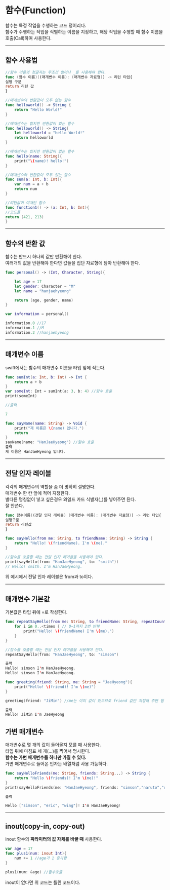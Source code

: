 # 함수(Function)
함수는 특정 작업을 수행하는 코드 덩어리다.<br>
함수가 수행하는 작업을 식별하는 이름을 지정하고, 해당 작업을 수행할 때 함수 이름을 호출(Call)하여 사용한다.

---------
## **함수 사용법**
```swift
//함수 이름의 첫글자는 무조건 영어나 _를 사용해야 한다.
func (함수 이름)((매개변수 이름): (매개변수 자료형)) -> 리턴 타입{
실행 구문
return 리턴 값
}
```
```swift
//매개변수와 반환값이 모두 없는 함수
func helloworld() -> String {
    return "Hello World!"
}

//매개변수는 없지만 반환값이 있는 함수
func helloworld() -> String{
    let helloworld = "hello World!"
    return helloworld
}

//매개변수는 있지만 반환값이 없는 함수
func hello(name: String){
    print("\(name)! hello!")
}

//매개변수와 반환값이 모두 있는 함수
func sum(a: Int, b: Int){
    var num = a + b
    return num
}

//리턴값이 여개인 함수
func function1() -> (a: Int, b: Int){
//코드들
return (421, 213)
}
```
------

## 함수의 반환 값
함수는 반드시 하나의 값만 반환해야 한다.<br>
여러개의 값을 반환해야 한다면 값들을 집단 자료형에 담아 반환해야 한다.

```swift
func personal() -> (Int, Character, String){

    let age = 17
    let gender: Character = "M"
    let name = "hanjaehyeong"

    return (age, gender, name)
}

var information = personal()

information.0 //17
information.1 //M
information.2 //hanjaehyeong
```


------

## **매개변수 이름**
swift에서는 함수의 매개변수 이름을 타입 앞에 적는다.
```swift
func sumInt(a: Int, b: Int) -> Int {
    return a + b
}
var someInt: Int = sumInt(a: 3, b: 4) //함수 호출
print(someInt)

//출력

7
```
```swift
func sayName(name: String) -> Void {
    print("제 이름은 \(name) 입니다.")
    return
}
sayName(name: "HanJaeHyeong") //함수 호출
출력
제 이름은 HanJaeHyeong 입니다.
```
--------------
 
## **전달 인자 레이블**
각각의 매개변수의 역할을 좀 더 명확히 설명한다.<br>
매개변수 한 칸 앞에 적어 지정한다.<br>
별다른 명칭없이 넣고 싶은경우 와일드 카드 식별자(_)를 넣어주면 된다.<br>
잘 안쓴다.

```swift
func 함수이름((전달 인자 레이블) (매개변수 이름): (매개변수 자료형)) -> 리턴 타입{
실행구문
return 리턴값
}
```
```swift
func sayHello(from me: String, to friendName: String) -> String {
    return "Hello! \(friendName). I'm \(me)."
}

//함수를 호출할 때는 전달 인자 레이블을 사용해야 한다.
print(sayHello(from: "HanJaeHyeong", to: "smith")) 
// Hello! smith. I'm HanJaeHyeong.
```
위 예시에서 전달 인자 레이블은 from과 to이다.

------

## **매개변수 기본값**
기본값은 타입 뒤에 =로 작성한다.
```swift
func repeatSayHello(from me: String, to friendName: String, repeatCount times: Int = 2) -> Void {
    for i in 0..<times { // 0~1까지 2번 반복
        print("Hello! \(friendName) I'm \(me).")
    }
}

//함수를 호출할 때는 전달 인자 레이블을 사용해야 한다.
repeatSayHello(from: "HanJaeHyeong", to: "simson") 

출력
Hello! simson I'm HanJaeHyeong.
Hello! simson I'm HanJaeHyeong.

func greeting(friend: String, me: String = "JaeHyeong"){
    print("Hello! \(friend)! I'm \(me)")
}

greeting(friend: "JiMin") //me는 이미 값이 있으므로 friend 값만 지정해 주면 됨

출력
Hello! JiMin I'm JaeHyeong
```
## **가변 매개변수**
매개변수로 몇 개의 값이 들어올지 모를 때 사용한다.<br>
타입 뒤에 마침표 세 개(...)를 찍어서 명시한다.<br>
**함수는 가변 매개변수를 하나만 가질 수 있다.**<br>
가변 매개변수로 들어온 인자는 배열처럼 사용 가능하다.
```swift
func sayHelloFriends(me: String, friends: String...) -> String {
    return "Hello \(friends)! I'm \(me)!"
}
print(sayHelloFriends(me: "HanJaeHyeong", friends: "simson","naruto","duli")) 

출력

Hello ["simson", "eric", "wing"]! I'm HanJaeHyeong!
```
-----
## inout(copy-in, copy-out)
inout 함수의 **파라미터의 값 자체를 바꿀 때** 사용한다.
```swift
var age = 17
func plus1(num: inout Int){
	num += 1 //age가 1 증가함
}

plus1(num: &age) //함수호출
```
inout이 없다면 위 코드는 틀린 코드이다.